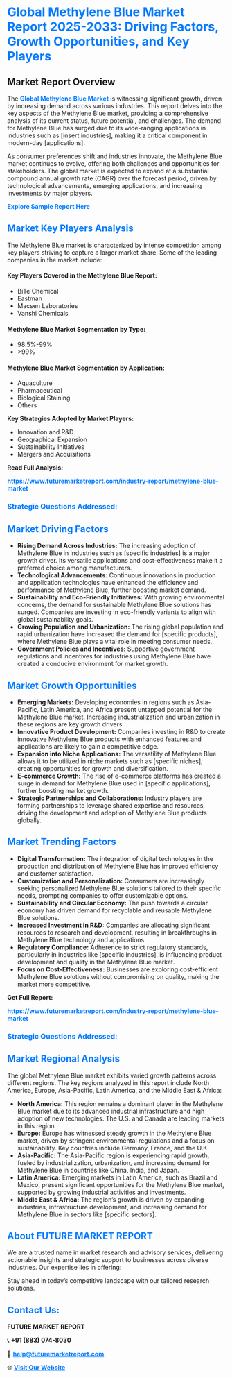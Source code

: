 <h1 style="color: #007BFF;">Global Methylene Blue Market Report 2025-2033: Driving Factors, Growth Opportunities, and Key Players</h1>

<section id="overview">
<h2>Market Report Overview</h2>
<p>The <a href="https://www.futuremarketreport.com/industry-report/methylene-blue-market" style="color: #007BFF; text-decoration: none;"><strong>Global Methylene Blue Market</strong></a> is witnessing significant growth, driven by increasing demand across various industries. This report delves into the key aspects of the Methylene Blue market, providing a comprehensive analysis of its current status, future potential, and challenges. The demand for Methylene Blue has surged due to its wide-ranging applications in industries such as [insert industries], making it a critical component in modern-day [applications].</p>
<p>As consumer preferences shift and industries innovate, the Methylene Blue market continues to evolve, offering both challenges and opportunities for stakeholders. The global market is expected to expand at a substantial compound annual growth rate (CAGR) over the forecast period, driven by technological advancements, emerging applications, and increasing investments by major players.</p>
</section>

<section id="overview">
<p><a href="https://www.futuremarketreport.com/request-sample/reportId=26301" style="color: #007BFF; text-decoration: none;"><strong>Explore Sample Report Here</strong></a></p>
</section>

<section id="key-players">
<h2 style="color: #007BFF;">Market Key Players Analysis</h2>
<p>The Methylene Blue market is characterized by intense competition among key players striving to capture a larger market share. Some of the leading companies in the market include:</p>
<h4>Key Players Covered in the Methylene Blue Report:</h4>
<ul><li>BiTe Chemical</li><li>Eastman</li><li>Macsen Laboratories</li><li>Vanshi Chemicals</li></ul>
<h4>Methylene Blue Market Segmentation by Type:</h4>
<ul><li>98.5%-99%</li><li>&gt;99%</li></ul>

<h4>Methylene Blue Market Segmentation by Application:</h4>
<ul><li>Aquaculture</li><li>Pharmaceutical</li><li>Biological Staining</li><li>Others</li></ul>
<p><strong>Key Strategies Adopted by Market Players:</strong></p>
<ul>
<li>Innovation and R&D</li>
<li>Geographical Expansion</li>
<li>Sustainability Initiatives</li>
<li>Mergers and Acquisitions</li>
</ul>
</section>

<section>
<p><strong>Read Full Analysis: </strong></p><a href="https://www.futuremarketreport.com/industry-report/methylene-blue-market" style="color: #007BFF; text-decoration: none;"><strong>https://www.futuremarketreport.com/industry-report/methylene-blue-market</strong></a>
<h3 style="color: #007BFF;">Strategic Questions Addressed:</h3>
</section>

<section id="driving-factors">
<h2 style="color: #007BFF;">Market Driving Factors</h2>
<ul>
<li><strong>Rising Demand Across Industries:</strong> The increasing adoption of Methylene Blue in industries such as [specific industries] is a major growth driver. Its versatile applications and cost-effectiveness make it a preferred choice among manufacturers.</li>
<li><strong>Technological Advancements:</strong> Continuous innovations in production and application technologies have enhanced the efficiency and performance of Methylene Blue, further boosting market demand.</li>
<li><strong>Sustainability and Eco-Friendly Initiatives:</strong> With growing environmental concerns, the demand for sustainable Methylene Blue solutions has surged. Companies are investing in eco-friendly variants to align with global sustainability goals.</li>
<li><strong>Growing Population and Urbanization:</strong> The rising global population and rapid urbanization have increased the demand for [specific products], where Methylene Blue plays a vital role in meeting consumer needs.</li>
<li><strong>Government Policies and Incentives:</strong> Supportive government regulations and incentives for industries using Methylene Blue have created a conducive environment for market growth.</li>
</ul>
</section>

<section id="growth-opportunities">
<h2 style="color: #007BFF;">Market Growth Opportunities</h2>
<ul>
<li><strong>Emerging Markets:</strong> Developing economies in regions such as Asia-Pacific, Latin America, and Africa present untapped potential for the Methylene Blue market. Increasing industrialization and urbanization in these regions are key growth drivers.</li>
<li><strong>Innovative Product Development:</strong> Companies investing in R&D to create innovative Methylene Blue products with enhanced features and applications are likely to gain a competitive edge.</li>
<li><strong>Expansion into Niche Applications:</strong> The versatility of Methylene Blue allows it to be utilized in niche markets such as [specific niches], creating opportunities for growth and diversification.</li>
<li><strong>E-commerce Growth:</strong> The rise of e-commerce platforms has created a surge in demand for Methylene Blue used in [specific applications], further boosting market growth.</li>
<li><strong>Strategic Partnerships and Collaborations:</strong> Industry players are forming partnerships to leverage shared expertise and resources, driving the development and adoption of Methylene Blue products globally.</li>
</ul>
</section>

<section id="trending-factors">
<h2 style="color: #007BFF;">Market Trending Factors</h2>
<ul>
<li><strong>Digital Transformation:</strong> The integration of digital technologies in the production and distribution of Methylene Blue has improved efficiency and customer satisfaction.</li>
<li><strong>Customization and Personalization:</strong> Consumers are increasingly seeking personalized Methylene Blue solutions tailored to their specific needs, prompting companies to offer customizable options.</li>
<li><strong>Sustainability and Circular Economy:</strong> The push towards a circular economy has driven demand for recyclable and reusable Methylene Blue solutions.</li>
<li><strong>Increased Investment in R&D:</strong> Companies are allocating significant resources to research and development, resulting in breakthroughs in Methylene Blue technology and applications.</li>
<li><strong>Regulatory Compliance:</strong> Adherence to strict regulatory standards, particularly in industries like [specific industries], is influencing product development and quality in the Methylene Blue market.</li>
<li><strong>Focus on Cost-Effectiveness:</strong> Businesses are exploring cost-efficient Methylene Blue solutions without compromising on quality, making the market more competitive.</li>
</ul>
</section>

<section>
<p><strong>Get Full Report: </strong></p><a href="https://www.futuremarketreport.com/industry-report/methylene-blue-market" style="color: #007BFF; text-decoration: none;"><strong>https://www.futuremarketreport.com/industry-report/methylene-blue-market</strong></a>
<h3 style="color: #007BFF;">Strategic Questions Addressed:</h3>
</section>


<section id="regional-analysis">
<h2 style="color: #007BFF;">Market Regional Analysis</h2>
<p>The global Methylene Blue market exhibits varied growth patterns across different regions. The key regions analyzed in this report include North America, Europe, Asia-Pacific, Latin America, and the Middle East & Africa:</p>
<ul>
<li><strong>North America:</strong> This region remains a dominant player in the Methylene Blue market due to its advanced industrial infrastructure and high adoption of new technologies. The U.S. and Canada are leading markets in this region.</li>
<li><strong>Europe:</strong> Europe has witnessed steady growth in the Methylene Blue market, driven by stringent environmental regulations and a focus on sustainability. Key countries include Germany, France, and the U.K.</li>
<li><strong>Asia-Pacific:</strong> The Asia-Pacific region is experiencing rapid growth, fueled by industrialization, urbanization, and increasing demand for Methylene Blue in countries like China, India, and Japan.</li>
<li><strong>Latin America:</strong> Emerging markets in Latin America, such as Brazil and Mexico, present significant opportunities for the Methylene Blue market, supported by growing industrial activities and investments.</li>
<li><strong>Middle East & Africa:</strong> The region’s growth is driven by expanding industries, infrastructure development, and increasing demand for Methylene Blue in sectors like [specific sectors].</li>
</ul>
</section>

<footer>
<h2 style="color: #007BFF;">About FUTURE MARKET REPORT</h2>
<p>We are a trusted name in market research and advisory services, delivering actionable insights and strategic support to businesses across diverse industries. Our expertise lies in offering:</p>

<p>Stay ahead in today’s competitive landscape with our tailored research solutions.</p>

<h2 style="color: #007BFF;">Contact Us:</h2>
<p><strong>FUTURE MARKET REPORT</strong></p>
<p>📞 <strong>+91 (883) 074-8030</strong></p>
<p>📧 <strong><a href="mailto:help@futuremarketreport.com" style="color: #007BFF;">help@futuremarketreport.com</a></strong></p>
<p>🌐 <strong><a href="https://www.futuremarketreport.com/" style="color: #007BFF;">Visit Our Website</a></strong></p>
</footer>